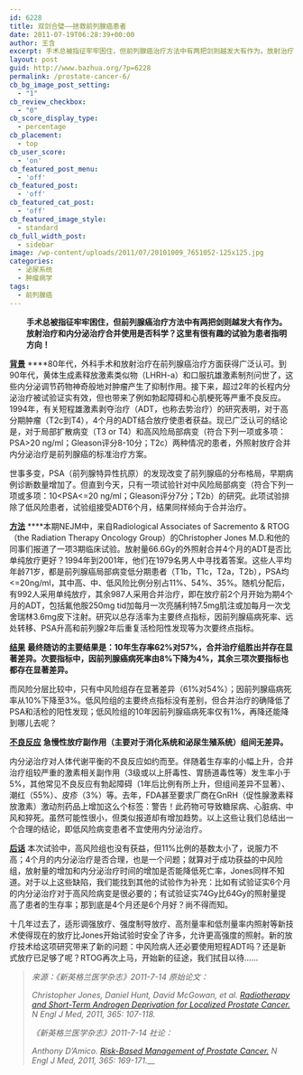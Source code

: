 ```yaml
---
id: 6228
title: 双剑合璧——拯救前列腺癌患者
date: 2011-07-19T06:28:39+00:00
author: 王含
excerpt: 手术总被指征牢牢困住，但前列腺癌治疗方法中有两把剑则越发大有作为。放射治疗和内分泌治疗合并使用是否科学？这里有很有趣的试验为患者指明方向！
layout: post
guid: http://www.bazhua.org/?p=6228
permalink: /prostate-cancer-6/
cb_bg_image_post_setting:
  - "1"
cb_review_checkbox:
  - "0"
cb_score_display_type:
  - percentage
cb_placement:
  - top
cb_user_score:
  - 'on'
cb_featured_post_menu:
  - 'off'
cb_featured_post:
  - 'off'
cb_featured_cat_post:
  - 'off'
cb_featured_image_style:
  - standard
cb_full_width_post:
  - sidebar
image: /wp-content/uploads/2011/07/20101009_7651052-125x125.jpg
categories:
  - 泌尿系统
  - 肿瘤病学
tags:
  - 前列腺癌
---
```

<p style="padding-left: 30px">
  <strong>手术总被指征牢牢困住，但前列腺癌治疗方法中有两把剑则越发大有作为。放射治疗和内分泌治疗合并使用是否科学？这里有很有趣的试验为患者指明方向！</strong>
</p>

**<span style="text-decoration: underline">背景</span>** ****80年代，外科手术和放射治疗在前列腺癌治疗方面获得广泛认可。到90年代，黄体生成素释放激素类似物（LHRH-a）和口服抗雄激素制剂问世了，这些内分泌调节药物神奇般地对肿瘤产生了抑制作用。接下来，超过2年的长程内分泌治疗被试验证实有效，但也带来了例如勃起障碍和心肌梗死等严重不良反应。1994年，有关短程雄激素剥夺治疗（ADT，也称去势治疗）的研究表明，对于高分期肿瘤（T2c到T4），4个月的ADT结合放疗使患者获益。现已广泛认可的结论是，对于局部扩散病变（T3 or T4）和高风险局部病变（符合下列一项或多项：PSA>20 ng/ml；Gleason评分8-10分；T2c）两种情况的患者，外照射放疗合并内分泌治疗是前列腺癌的标准治疗方案。

世事多变，PSA（前列腺特异性抗原）的发现改变了前列腺癌的分布格局，早期病例诊断数量增加了。但直到今天，只有一项试验针对中风险局部病变（符合下列一项或多项：10<PSA<=20 ng/ml；Gleason评分7分；T2b）的研究。此项试验排除了低风险患者，试验组接受ADT6个月，结果同样倾向于合并治疗。

**<span style="text-decoration: underline">方法</span>** ****本期NEJM中，来自Radiological Associates of Sacremento & RTOG（the Radiation Therapy Oncology Group）的Christopher Jones M.D.和他的同事们报道了一项3期临床试验。放射量66.6Gy的外照射合并4个月的ADT是否比单纯放疗更好？1994年到2001年，他们在1979名男人中寻找着答案。这些人平均年龄71岁，都是前列腺癌局部病变低分期患者（T1b，T1c，T2a，T2b），PSA均<=20ng/ml，其中高、中、低风险比例分别占11%、54%、35%。随机分配后，有992人采用单纯放疗，其余987人采用合并治疗，即在放疗前2个月开始为期4个月的ADT，包括氟他胺250mg tid加每月一次亮脯利特7.5mg肌注或加每月一次戈舍瑞林3.6mg皮下注射。研究以总存活率为主要终点指标，因前列腺癌病死率、远处转移、PSA升高和前列腺2年后重复活检阳性发现等为次要终点指标。

**<span style="text-decoration: underline">结果</span>** ******最终随访的主要结果是：10****年生存率62%****对57%****，合并治疗组胜出并存在显著差异。次要指标中，因前列腺癌病死率由8%****下降为4%****，其余三项次要指标也都存在显著差异。**

而风险分层比较中，只有中风险组存在显著差异（61%对54%）；因前列腺癌病死率从10%下降至3%。低风险组的主要终点指标没有差别，但合并治疗的确降低了PSA和活检的阳性发现；低风险组的10年因前列腺癌病死率仅有1%，再降还能降到哪儿去呢？

**<span style="text-decoration: underline">不良反应</span>** ****急慢性放疗副作用（主要对于消化系统和泌尿生殖系统）组间无差异。****

内分泌治疗对人体代谢平衡的不良反应如约而至。伴随着生存率的小幅上升，合并治疗组较严重的激素相关副作用（3级或以上肝毒性、胃肠道毒性等）发生率小于5%，其他常见不良反应有勃起障碍（1年后比例有所上升，但组间差异不显著）、潮红（55%）、皮疹（3%）等。去年，FDA甚至要求厂商在GnRH（促性腺激素释放激素）激动剂药品上增加这么个标签：警告！此药物可导致糖尿病、心脏病、中风和猝死。虽然可能性很小，但类似报道却有增加趋势。以上这些让我们总结出一个合理的结论，即低风险病变患者不宜使用内分泌治疗。

**<span style="text-decoration: underline">后话</span>** 本次试验中，高风险组也没有获益，但11%比例的基数太小了，说服力不高；4个月的内分泌治疗是否合理，也是一个问题；就算对于成功获益的中风险组，放射量的增加和内分泌治疗时间的增加是否能降低死亡率，Jones同样不知道。对于以上这些缺陷，我们能找到其他的试验作为补充：比如有试验证实6个月的内分泌治疗对于高风险病变是很必要的；有试验证实74Gy比64Gy的照射量提高了患者的生存率；那到底是4个月还是6个月好？尚不得而知。

十几年过去了，适形调强放疗、强度制导放疗、高剂量率和低剂量率内照射等新技术使得现在的放疗比Jones开始试验时安全了许多，允许更高强度的照射。新的放疗技术给这项研究带来了新的问题：中风险病人还必要使用短程ADT吗？还是新式放疗已足够了呢？RTOG再次上马，开始新的征途，我们拭目以待……

> _来源：《新英格兰医学杂志》2011-7-14_ _原始论文：_
> 
> _Christopher Jones, Daniel Hunt, David McGowan, et al. [Radiotherapy and Short-Term Androgen Deprivation for Localized Prostate Cancer.](http://www.nejm.org/doi/full/10.1056/NEJMoa1012348) N Engl J Med, 2011,_ _365: 107-118._
> 
> _《新英格兰医学杂志》2011-7-14_ _社论：_
> 
> _Anthony D’Amico. [Risk-Based Management of Prostate Cancer.](http://www.nejm.org/doi/full/10.1056/NEJMe1103829) N Engl J Med, 2011,_ _365: 169-171.___

